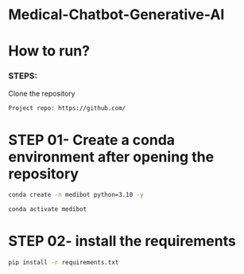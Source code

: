 # Medical-Chatbot-Generative-AI


# How to run?
### STEPS:

Clone the repository
``` bash
Project repo: https://github.com/
```

# STEP 01- Create a conda environment after opening the repository
``` bash
conda create -n medibot python=3.10 -y
```

``` bash
conda activate medibot
```

# STEP 02- install the requirements
```bash
pip install -r requirements.txt
```